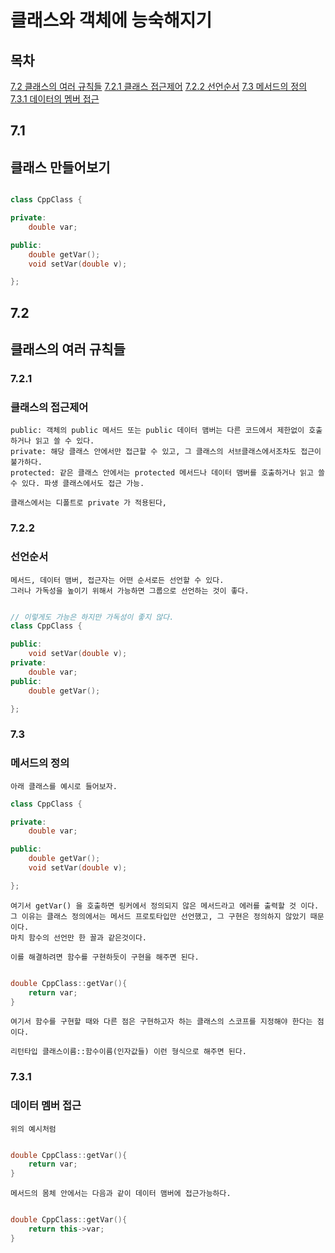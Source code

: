 
# 클래스와 객체에 능숙해지기

## 목차
[7.2 클래스의 여러 규칙들](#클래스의-여러-규칙들)
[7.2.1 클래스 접근제어](#클래스의-접근제어)
[7.2.2 선언순서](#선언순서)
[7.3 메서드의 정의](#메서드의-정의)
[7.3.1 데이터의 멤버 접근](#데이터-맴버-접근)

## 7.1 
## 클래스 만들어보기

```c++

class CppClass {

private:
    double var;

public:
    double getVar();
    void setVar(double v);

};

```

## 7.2 
## 클래스의 여러 규칙들

### 7.2.1
### 클래스의 접근제어

    public: 객체의 public 메서드 또는 public 데이터 맴버는 다른 코드에서 제한없이 호출하거나 읽고 쓸 수 있다.
    private: 해당 클래스 안에서만 접근할 수 있고, 그 클래스의 서브클래스에서조차도 접근이 불가하다.
    protected: 같은 클래스 안에서는 protected 메서드나 데이터 맴버를 호출하거나 읽고 쓸 수 있다. 파생 클래스에서도 접근 가능.

    클래스에서는 디폴트로 private 가 적용된다,

### 7.2.2
### 선언순서

    메서드, 데이터 맴버, 접근자는 어떤 순서로든 선언할 수 있다.
    그러나 가독성을 높이기 위해서 가능하면 그룹으로 선언하는 것이 좋다.

```c++

// 이렇게도 가능은 하지만 가독성이 좋지 않다.
class CppClass {

public:
    void setVar(double v);
private:
    double var;
public:
    double getVar();

};


```

### 7.3
### 메서드의 정의

    아래 클래스를 예시로 들어보자.
```c++
class CppClass {

private:
    double var;

public:
    double getVar();
    void setVar(double v);

};
```

    여기서 getVar() 을 호출하면 링커에서 정의되지 않은 메서드라고 에러를 출력할 것 이다.
    그 이유는 클래스 정의에서는 메서드 프로토타입만 선언했고, 그 구현은 정의하지 않았기 때문이다.
    마치 함수의 선언만 한 꼴과 같은것이다.

    이를 해결하려면 함수를 구현하듯이 구현을 해주면 된다.

```c++

double CppClass::getVar(){
    return var;
}

```

    여기서 함수를 구현할 때와 다른 점은 구현하고자 하는 클래스의 스코프를 지정해야 한다는 점 이다.
    
    리턴타입 클래스이름::함수이름(인자값들) 이런 형식으로 해주면 된다.


### 7.3.1
### 데이터 멤버 접근

    위의 예시처럼

```c++

double CppClass::getVar(){
    return var;
}

```

    메서드의 몸체 안에서는 다음과 같이 데이터 맴버에 접근가능하다.

```c++

double CppClass::getVar(){
    return this->var;
}

```
    